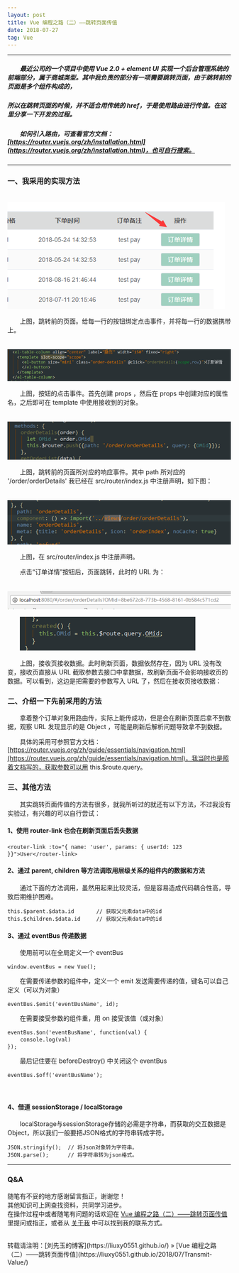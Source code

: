 ```yaml
---
layout: post
title: Vue 编程之路（二）——跳转页面传值
date: 2018-07-27
tag: Vue
---
```


___
##### 　　最近公司的一个项目中使用 Vue 2.0 + element UI 实现一个后台管理系统的前端部分，属于商城类型。其中我负责的部分有一项需要跳转页面，由于跳转前的页面是多个组件构成的，
##### 所以在跳转页面的时候，并不适合用传统的 href，于是使用路由进行传值。在这里分享一下开发的过程。

##### 　　如何引入路由，可查看官方文档：[https://router.vuejs.org/zh/installation.html](https://router.vuejs.org/zh/installation.html)，也可自行搜索。

___

### 一、我采用的实现方法

　　![](/images/posts/Transmit-Value/1.png)

　　上图，跳转前的页面。给每一行的按钮绑定点击事件，并将每一行的数据携带上。

　　![](/images/posts/Transmit-Value/5.png)

　　上图，按钮的点击事件。首先创建 props ，然后在 props 中创建对应的属性名，之后即可在 template 中使用接收到的对象。

　　![](/images/posts/Transmit-Value/3.png)

　　上图，跳转前的页面所对应的响应事件。其中 path 所对应的 '/order/orderDetails' 我已经在 src/router/index.js 中注册声明，如下图：

　　![](/images/posts/Transmit-Value/4.png)

　　上图，在 src/router/index.js 中注册声明。

　　点击“订单详情”按钮后，页面跳转，此时的 URL 为：

　　![](/images/posts/Transmit-Value/2.png)

　　![](/images/posts/Transmit-Value/6.png)

　　上图，接收页接收数据。此时刷新页面，数据依然存在，因为 URL 没有改变，接收页直接从 URL 截取参数去接口中拿数据，故刷新页面不会影响接收页的数据。可以看到，这边是把需要的参数写入 URL 了，然后在接收页接收数据：


### 二、介绍一下先前采用的方法

　　拿着整个订单对象用路由传，实际上能传成功，但是会在刷新页面后拿不到数据，观察 URL 发现显示的是 Object ，可能是刷新后解析问题导致拿不到数据。
  
　　具体的采用可参照官方文档：[https://router.vuejs.org/zh/guide/essentials/navigation.html](https://router.vuejs.org/zh/guide/essentials/navigation.html)，我当时也是照着文档写的，获取参数可以用 this.$route.query。


### 三、其他方法

　　其实跳转页面传值的方法有很多，就我所听过的就还有以下方法，不过我没有实验过，有兴趣的可以自行尝试：
  
#### 1、使用 router-link 也会在刷新页面后丢失数据

    <router-link :to="{ name: 'user', params: { userId: 123 }}">User</router-link>

#### 2、通过 parent, children 等方法调取用层级关系的组件内的数据和方法
    
　　通过下面的方法调用，虽然用起来比较灵活，但是容易造成代码耦合性高，导致后期维护困难。

    this.$parent.$data.id       // 获取父元素data中的id
    this.$children.$data.id     // 获取父元素data中的id

#### 3、通过 eventBus 传递数据

　　使用前可以在全局定义一个 eventBus

    window.eventBus = new Vue();
    
    
　　在需要传递参数的组件中，定义一个 emit 发送需要传递的值，键名可以自己定义（可以为对象）
    
    eventBus.$emit('eventBusName', id);
    
    
　　在需要接受参数的组件重，用 on 接受该值（或对象）
    
    eventBus.$on('eventBusName', function(val) {
        console.log(val)
    });
    
　　最后记住要在 beforeDestroy() 中关闭这个 eventBus
    
    eventBus.$off('eventBusName');
　　
#### 4、借道 sessionStorage / localStorage

　　localStorage与sessionStorage存储的必需是字符串，而获取的交互数据是Object，所以我们一般要把JSON格式的字符串转成字符。

    JSON.stringify();  // 将Json对象转为字符串。
    JSON.parse();      // 将字符串转为json格式。
 

___
### Q&A

随笔有不妥的地方感谢留言指正，谢谢您！  
其他知识可上网查找资料，共同学习进步。  
在操作过程中或者随笔有问题的话欢迎在 [Vue 编程之路（二）——跳转页面传值](https://liuxy0551.github.io/2018/07/Transmit-Value/) 里提问或指正，或者从 [关于我](https://liuxy0551.github.io/about/) 中可以找到我的联系方式。


<br>
转载请注明：[刘先玉的博客](https://liuxy0551.github.io/) » [Vue 编程之路（二）——跳转页面传值](https://liuxy0551.github.io/2018/07/Transmit-Value/)
